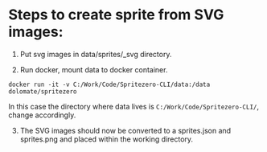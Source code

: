 # Steps to create sprite from SVG images:

1. Put svg images in data/sprites/\_svg directory.

2. Run docker, mount data to docker container.

```
docker run -it -v C:/Work/Code/Spritezero-CLI/data:/data dolomate/spritezero
```

In this case the directory where data lives is `C:/Work/Code/Spritezero-CLI/`, change accordingly.

3. The SVG images should now be converted to a sprites.json and sprites.png and placed within the working directory.
